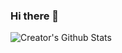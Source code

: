 ### Hi there 👋

<!--
**creators-code/creators-code** is a ✨ _special_ ✨ repository because its `README.md` (this file) appears on your GitHub profile.

Here are some ideas to get you started:

- 🔭 I’m currently working on ...
- 🌱 I’m currently learning ...
- 👯 I’m looking to collaborate on ...
- 🤔 I’m looking for help with ...
- 💬 Ask me about ...
- 📫 How to reach me: ...
- 😄 Pronouns: ...
- ⚡ Fun fact: ...
-->
![Creator's Github Stats](https://github-readme-stats.vercel.app/api?username=creators-code&show_icons=true&bg_color=204886,3967A2,204886&title_color=091441&text_color=ffffff&icon_color=091441)
